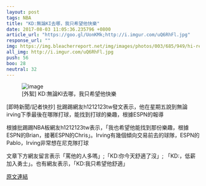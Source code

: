 ```yaml
---
layout: post
tags: NBA
title: "KD:無論KI去哪，我只希望他快樂"
date: 2017-08-03 11:05:36.235796 +0800
article_url: "https://goo.gl/UonKMk;http://i.imgur.com/uQ6RhFl.jpg"
response_url: ""
img: https://img.bleacherreport.net/img/images/photos/003/685/949/hi-res-30486f8d2f863dba4b2f0c17b8d79fdd_crop_north.jpg?1501251928&w=3072&h=2048
all_img: http://i.imgur.com/uQ6RhFl.jpg
push: 56
boo: 28
neutral: 32
---
```


<figure>
<img src="https://img.bleacherreport.net/img/images/photos/003/685/949/hi-res-30486f8d2f863dba4b2f0c17b8d79fdd_crop_north.jpg?1501251928&w=3072&h=2048" alt="image">
<figcaption>
[外絮] KD:無論KI去哪，我只希望他快樂
</figcaption>
</figure>



[即時新聞/記者快抄] 批踢踢網友h1212123tw發文表示，他在星期五說到無論irving下季最後在哪隊打球，能找到打球的樂趣，根據ESPN的報導

根據批踢踢NBA板網友h1212123tw表示，「我也希望他能找到那份樂趣，根據ESPN的Brian，接著ESPN的Chris」。Irving有幾個傾向交易前去的球隊，ESPN的Pablo，Irving非常想在尼克隊打球

文章下方網友留言表示「罵他的人多嗎」;「KD:你今天舒適了沒」; 「KD:，低薪加入勇士」。也有網友表示，「KD:我只希望他舒適」

<a href = "https://www.ptt.cc/bbs/NBA/M.1501262502.A.384.html">原文連結</a>

